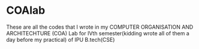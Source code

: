 # COAlab
These are all the codes that I wrote in my COMPUTER ORGANISATION AND ARCHITECHTURE (COA) Lab for IVth semester(kidding wrote all of them a day before my practical) of IPU B.tech(CSE) 
